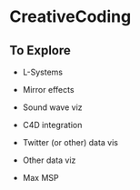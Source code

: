 # CreativeCoding

## To Explore

+ L-Systems
+ Mirror effects

+ Sound wave viz
+ C4D integration
+ Twitter (or other) data vis
+ Other data viz
+ Max MSP




